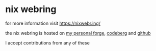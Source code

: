 # nix webring

for more information visit <https://nixwebr.ing/>

the nix webring is hosted on [my personal forge](https://git.poz.pet/poz/nixwebr.ing), [codeberg](https://codeberg.org/jacekpoz/nixwebr.ing) and [github](https://github.com/jacekpoz/nixwebr.ing)

I accept contributions from any of these
